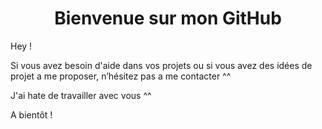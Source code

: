 <h1 align="center">Bienvenue sur mon GitHub</h1>

Hey !

Si vous avez besoin d'aide dans vos projets ou si vous avez des idées de projet a me proposer, n’hésitez pas a me contacter ^^

J'ai hate de travailler avec vous ^^

A bientôt !

<!--
**GGLinnk/gglinnk** is a ✨ _special_ ✨ repository because its `README.md` (this file) appears on your GitHub profile.

Here are some ideas to get you started:

- 🔭 I’m currently working on ...
- 🌱 I’m currently learning ...
- 👯 I’m looking to collaborate on ...
- 🤔 I’m looking for help with ...
- 💬 Ask me about ...
- 📫 How to reach me: ...
- 😄 Pronouns: ...
- ⚡ Fun fact: ...
-->
